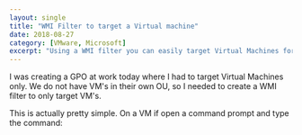 ```yaml
---
layout: single
title: "WMI Filter to target a Virtual machine"
date: 2018-08-27
category: [VMware, Microsoft]
excerpt: "Using a WMI filter you can easily target Virtual Machines for a GPO"
---
```

I was creating a GPO at work today where I had to target Virtual Machines only. We do not have VM's in their own OU, so I needed to create a WMI filter to only target VM's.

This is actually pretty simple. On a VM if open a command prompt and type the command:

~~~ batch
